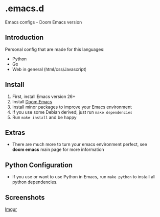 # .emacs.d
Emacs configs - Doom Emacs version

## Introduction

Personal config that are made for this languages:
- Python
- Go
- Web in general (html/css/Javascript)

## Install

1. First, install Emacs version 26+
2. Install [Doom Emacs](https://github.com/hlissner/doom-emacs/)
3. Install minor packages to improve your Emacs environment
  1. If you use some Debian derived, just run `make dependencies`
4. Run `make install` and be happy


## Extras
- There are much more to turn your emacs environment perfect, see **doom emacs**
  main page for more information

## Python Configuration
- If you use or want to use Python in Emacs, run `make python` to install all
  python dependencies.

## Screenshots

[Imgur](https://i.imgur.com/X7GUKWD.png)
